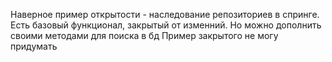 Наверное пример открытости - наследование репозиториев в спринге. Есть базовый функционал, закрытый от изменний. Но можно дополнить своими методами для поиска в бд
Пример закрытого не могу придумать
